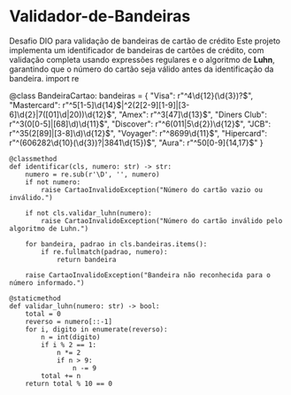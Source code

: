 # Validador-de-Bandeiras
Desafio DIO para validação de bandeiras de cartão de crédito
Este projeto implementa um identificador de bandeiras de cartões de crédito, com validação completa usando expressões regulares e o algoritmo de **Luhn**, garantindo que o número do cartão seja válido antes da identificação da bandeira.
import re

@class BandeiraCartao:
    bandeiras = {
        "Visa": r"^4\d{12}(\d{3})?$",
        "Mastercard": r"^5[1-5]\d{14}$|^2(2[2-9][1-9]|[3-6]\d{2}|7([01]\d|20))\d{12}$",
        "Amex": r"^3[47]\d{13}$",
        "Diners Club": r"^3(0[0-5]|[68]\d)\d{11}$",
        "Discover": r"^6(011|5\d{2})\d{12}$",
        "JCB": r"^35(2[89]|[3-8]\d)\d{12}$",
        "Voyager": r"^8699\d{11}$",
        "Hipercard": r"^(606282\d{10}(\d{3})?|3841\d{15})$",
        "Aura": r"^50[0-9]{14,17}$"
    }

    @classmethod
    def identificar(cls, numero: str) -> str:
        numero = re.sub(r'\D', '', numero)
        if not numero:
            raise CartaoInvalidoException("Número do cartão vazio ou inválido.")

        if not cls.validar_luhn(numero):
            raise CartaoInvalidoException("Número do cartão inválido pelo algoritmo de Luhn.")

        for bandeira, padrao in cls.bandeiras.items():
            if re.fullmatch(padrao, numero):
                return bandeira

        raise CartaoInvalidoException("Bandeira não reconhecida para o número informado.")

    @staticmethod
    def validar_luhn(numero: str) -> bool:
        total = 0
        reverso = numero[::-1]
        for i, digito in enumerate(reverso):
            n = int(digito)
            if i % 2 == 1:
                n *= 2
                if n > 9:
                    n -= 9
            total += n
        return total % 10 == 0
